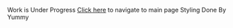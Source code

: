 Work is Under Progress
[Click here](https://iamvijaykumar.github.io/Demo/Calculator.html) to navigate to main page
Styling Done By Yummy
